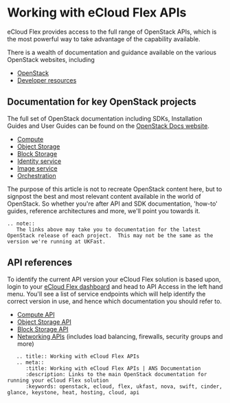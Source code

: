 # Working with eCloud Flex APIs

eCloud Flex provides access to the full range of OpenStack APIs, which is the most powerful way to take advantage of the capability available.

There is a wealth of documentation and guidance available on the various OpenStack websites, including

* [OpenStack](https://www.openstack.org/)
* [Developer resources](https://developer.openstack.org/)

## Documentation for key OpenStack projects

The full set of OpenStack documentation including SDKs, Installation Guides and User Guides can be found on the [OpenStack Docs website](https://docs.openstack.org/newton/).

* [Compute](https://docs.openstack.org/nova/newton/)
* [Object Storage](https://docs.openstack.org/swift/newton/)
* [Block Storage](https://docs.openstack.org/cinder/newton/)
* [Identity service](https://docs.openstack.org/keystone/newton/)
* [Image service](https://docs.openstack.org/glance/newton/)
* [Orchestration](https://docs.openstack.org/heat/newton/)

The purpose of this article is not to recreate OpenStack content here, but to signpost the best and most relevant content available in the world of OpenStack.  So whether you're after API and SDK documentation, 'how-to' guides, reference architectures and more, we'll point you towards it.

```eval_rst
.. note::
   The links above may take you to documentation for the latest OpenStack release of each project.  This may not be the same as the version we're running at UKFast.
```

## API references

To identify the current API version your eCloud Flex solution is based upon, login to your [eCloud Flex dashboard](https://api.openstack.ecloud.co.uk/project/api_access/) and head to API Access in the left hand menu.  You'll see a list of service endpoints which will help identify the correct version in use, and hence which documentation you should refer to.

* [Compute API](https://developer.openstack.org/api-ref/compute/)
* [Object Storage API](https://developer.openstack.org/api-ref/object-storage/)
* [Block Storage API](https://developer.openstack.org/api-ref/block-storage/v3/index.html)
* [Networking APIs](https://developer.openstack.org/api-ref/networking/) (includes load balancing, firewalls, security groups and more)

```eval_rst
   .. title:: Working with eCloud Flex APIs
   .. meta::
      :title: Working with eCloud Flex APIs | ANS Documentation
      :description: Links to the main OpenStack documentation for running your eCloud Flex solution
      :keywords: openstack, ecloud, flex, ukfast, nova, swift, cinder, glance, keystone, heat, hosting, cloud, api
```
